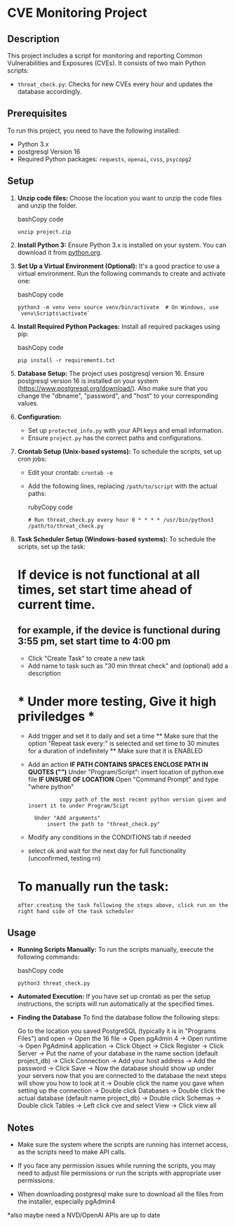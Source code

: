 CVE Monitoring Project
======================

Description
-----------

This project includes a script for monitoring and reporting Common Vulnerabilities and Exposures (CVEs). It consists of two main Python scripts:

*   `threat_check.py`: Checks for new CVEs every hour and updates the database accordingly.

Prerequisites
-------------

To run this project, you need to have the following installed:

*   Python 3.x
*   postgresql Version 16
*   Required Python packages: `requests`, `openai`, `cvss`, `psycopg2`

Setup
-----

1.  **Unzip code files:** Choose the location you want to unzip the code files and unzip the folder.
    
    bashCopy code
    
    `unzip project.zip`
    
2.  **Install Python 3:** Ensure Python 3.x is installed on your system. You can download it from [python.org](https://www.python.org/downloads/).
    
3.  **Set Up a Virtual Environment (Optional):** It's a good practice to use a virtual environment. Run the following commands to create and activate one:
    
    bashCopy code
    
    `` python3 -m venv venv source venv/bin/activate  # On Windows, use `venv\Scripts\activate` ``
    
4.  **Install Required Python Packages:** Install all required packages using pip:
    
    bashCopy code
    
    `pip install -r requirements.txt`
    
5.  **Database Setup:** The project uses postgresql version 16. Ensure postgresql version 16 is installed on your system (https://www.postgresql.org/download/). Also make sure that you change the "dbname", "password", and "host" to your corresponding values.
    
6.  **Configuration:**
    
    *   Set up `protected_info.py` with your API keys and email information.
    *   Ensure `project.py` has the correct paths and configurations.
    
7.  **Crontab Setup (Unix-based systems):** To schedule the scripts, set up cron jobs:
    
    *   Edit your crontab: `crontab -e`
    *   Add the following lines, replacing `/path/to/script` with the actual paths:
        
        rubyCopy code
        
        `# Run threat_check.py every hour 0 * * * * /usr/bin/python3 /path/to/threat_check.py`
        
8.  **Task Scheduler Setup (Windows-based systems):** To schedule the scripts, set up the task:

    # If device is not functional at all times, set start time ahead of current time. #
       ## for example, if the device is functional during 3:55 pm, set start time to 4:00 pm ##

    * Click "Create Task" to create a new task
    * Add name to task such as "30 min threat check" and (optional) add a description
    
    # * Under more testing, Give it high priviledges * #

    * Add trigger and set it to daily and set a time
            ** Make sure that the option "Repeat task every:" is selected and set time to 30 minutes for a duration of indefinitely
            ** Make sure that it is ENABLED
    * Add an action
            **IF PATH CONTAINS SPACES ENCLOSE PATH IN QUOTES ("")**
            Under "Program/Script":
                insert location of python.exe file
                **IF UNSURE OF LOCATION**
                    Open "Command Prompt" and type "where python"

                    copy path of the most recent python version given and insert it to under Program/Scipt

            Under "Add arguments"
                insert the path to "threat_check.py"

        
    * Modify any conditions in the CONDITIONS tab if needed

    * select ok and wait for the next day for full functionality (unconfirmed, testing rn)


    # To manually run the task:
        after creating the task following the steps above, click run on the right hand side of the task scheduler



Usage
-----

*   **Running Scripts Manually:** To run the scripts manually, execute the following commands:
    
    bashCopy code
    
    `python3 threat_check.py`
    
*   **Automated Execution:** If you have set up crontab as per the setup instructions, the scripts will run automatically at the specified times.

*   **Finding the Database** To find the database follow the following steps:

    Go to the location you saved PostgreSQL (typically it is in "Programs Files") and open
    -> Open the 16 file
    -> Open pgAdmin 4
    -> Open runtime
    -> Open PgAdmin4 application
    -> Click Object
    -> Click Register
    -> Click Server
    -> Put the name of your database in the name section (default project_db)
    -> Click Connection
    -> Add your host address
    -> Add the password
    -> Click Save
    -> Now the database should show up under your servers now that you are connected to the database the next steps will show you how to look at it
        -> Double click the name you gave when setting up the connection
        -> Double click Databases
        -> Double click the actual database (default name project_db)
        -> Double click Schemas
        -> Double click Tables
        -> Left click cve and select View
        -> Click view all
    

Notes
-----

*   Make sure the system where the scripts are running has internet access, as the scripts need to make API calls.
*   If you face any permission issues while running the scripts, you may need to adjust file permissions or run the scripts with appropriate user permissions.

*   When downloading postgresql make sure to download all the files from the installer, especially pgAdmin4

*also maybe need a NVD/OpenAI APIs are up to date